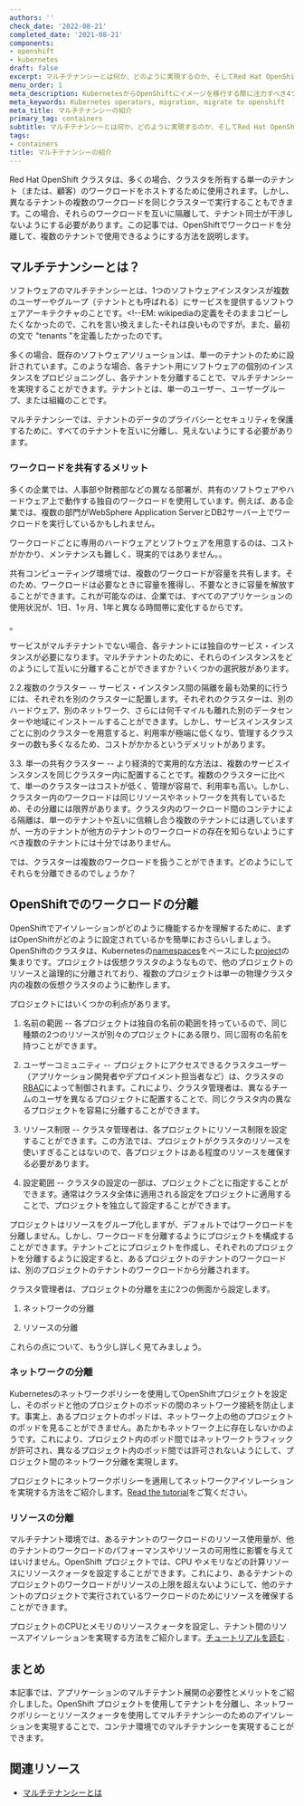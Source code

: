 ```yaml
---
authors: ''
check_date: '2022-08-21'
completed_date: '2021-08-21'
components:
- openshift
- kubernetes
draft: false
excerpt: マルチテナンシーとは何か、どのように実現するのか、そしてRed Hat OpenShiftでそれを実現する方法を学びます。
menu_order: 1
meta_description: KubernetesからOpenShiftにイメージを移行する際に注力すべき4つの領域
meta_keywords: Kubernetes operators, migration, migrate to openshift
meta_title: マルチテナンシーの紹介
primary_tag: containers
subtitle: マルチテナンシーとは何か、どのように実現するのか、そしてRed Hat OpenShiftでそれを実現する方法を学びます。
tags:
- containers
title: マルチテナンシーの紹介
---
```


Red Hat OpenShift クラスタは、多くの場合、クラスタを所有する単一のテナント（または、顧客）のワークロードをホストするために使用されます。しかし、異なるテナントの複数のワークロードを同じクラスターで実行することもできます。この場合、それらのワークロードを互いに隔離して、テナント同士が干渉しないようにする必要があります。この記事では、OpenShiftでワークロードを分離して、複数のテナントで使用できるようにする方法を説明します。

## マルチテナンシーとは？

ソフトウェアのマルチテナンシーとは、1つのソフトウェアインスタンスが複数のユーザーやグループ（テナントとも呼ばれる）にサービスを提供するソフトウェアアーキテクチャのことです。<!--EM: wikipediaの定義をそのままコピーしたくなかったので、これを言い換えました-それは良いものですが。また、最初の文で "tenants "を定義したかったのです。

多くの場合、既存のソフトウェアソリューションは、単一のテナントのために設計されています。このような場合、各テナント用にソフトウェアの個別のインスタンスをプロビジョニングし、各テナントを分離することで、マルチテナンシーを実現することができます。テナントとは、単一のユーザー、ユーザーグループ、または組織のことです。

マルチテナンシーでは、テナントのデータのプライバシーとセキュリティを保護するために、すべてのテナントを互いに分離し、見えないようにする必要があります。
 
### ワークロードを共有するメリット

多くの企業では、人事部や財務部などの異なる部署が、共有のソフトウェアやハードウェア上で動作する独自のワークロードを使用しています<!--EM: ここでソフトウェアという言葉が正しいかどうかはわかりません-->。例えば、ある企業では、複数の部門がWebSphere Application ServerとDB2サーバー上でワークロードを実行しているかもしれません。

ワークロードごとに専用のハードウェアとソフトウェアを用意するのは、コストがかかり、メンテナンスも難しく、現実的ではありません。<!--EM: 必要のない余分なコンテンツのように感じたので、この段落のほとんどを削除し、要約しました-->。

共有コンピューティング環境では、複数のワークロードが容量を共有します。そのため、ワークロードは必要なときに容量を獲得し、不要なときに容量を解放することができます。これが可能なのは、企業では、すべてのアプリケーションの使用状況が、1日、1ヶ月、1年と異なる時間帯に変化するからです。

<!--EM: これは開発者が気にすることですか？重要なことだとは思いますが、開発者向けのサイトでは重要なことなのでしょうか？
共有コンピューティング環境では、同じインフラにあるワークロードに以下のようなメリットがあります。

- コストの低減。複数のワークロードが共有インフラ上で動作します。リソースの利用率が高く、投資収益率が高くなります。お客様は、使用している容量だけに料金を支払うことになり、アイドル状態の容量には料金がかかりません。
- スケーラビリティ。ワークロードは、必要に応じてオンデマンドでスケールアップしたり、スケールダウンしたりすることができます。すべてのアプリケーションに対して環境の容量が少なすぎたり、多すぎたりする場合、インフラストラクチャプロバイダはインフラストラクチャを追加または削除することができます。
- メンテナンス。インフラ提供者が提供する容量が全体的に少ないため、保守するハードウェアやソフトウェアが少なくて済みます。

この共有コンピューティング環境がすべてのテナントにとって価値あるものであるためには、環境がマルチテナンシーに対応していることが重要です。つまり、各テナントの計算機、ネットワーク、その他のハードウェア・リソースに関連するワークロードを、他のテナントのワークロードから分離しておく必要があります。

新しい仮想化技術やコンテナ技術により、共有のハードウェアインフラ上でテナントを完全に分離することが可能になりました。SaaS（Software as a Service）モデルは、ユーザーが自分でインストールや管理をすることなくソフトウェアを利用できるようにするものです。SaaSサービスは、テナント同士が隔離されていれば、複数のテナントが利用することができます。

マルチテナント型のSaaSサービスは、共有されたコンピューティングリソースを効率的に使用し、複数のテナントが互いに分離された状態でサービスを利用することができます。また、サービスプロバイダーがサービスとそのコンピューティング環境の管理を担当するため、サービス利用者の生産性が向上します。

## マルチテナント実現のためのアプローチ

OpenShiftでマルチテナンシーを実現するには、いくつかのアプローチがあります。

1. マルチテナントサービス -- この理想的なソリューションでは、1つのインスタンスが複数のテナントをサポートできるようにサービスを実装します。<!--EM: なんでこれがここにあるの？そして、そのあとの文章がOpenShiftに関連するものとして理解できません。 ---- しかし、マルチテナントのアプリケーションを実装するのは難しく、既存のアプリケーションをマルチテナントにするために修正するのはさらに難しいことです。いずれにしても、マルチテナントに対応したワークロードが実装されていない場合、それをOpenShiftにデプロイしても変わりません -->。

サービスがマルチテナントでない場合、各テナントには独自のサービス・インスタンスが必要になります。マルチテナントのために、それらのインスタンスをどのようにして互いに分離することができますか？いくつかの選択肢があります。

2.2.複数のクラスター -- サービス・インスタンス間の隔離を最も効果的に行うには、それぞれを別のクラスターに配置します。それぞれのクラスターは、別のハードウェア、別のネットワーク、さらには何千マイルも離れた別のデータセンターや地域にインストールすることができます。しかし、サービスインスタンスごとに別のクラスターを用意すると、利用率が極端に低くなり、管理するクラスターの数も多くなるため、コストがかかるというデメリットがあります。

3.3. 単一の共有クラスター -- より経済的で実用的な方法は、複数のサービスインスタンスを同じクラスター内に配置することです。複数のクラスターに比べて、単一のクラスターはコストが低く、管理が容易で、利用率も高い。しかし、クラスター内のワークロードは同じリソースやネットワークを共有しているため、その分離には限界があります。クラスタ内のワークロード間のコンテナによる隔離は、単一のテナントや互いに信頼し合う複数のテナントには適していますが、一方のテナントが他方のテナントのワークロードの存在を知らないようにすべき複数のテナントには十分ではありません。

では、クラスターは複数のワークロードを扱うことができます。どのようにしてそれらを分離できるのでしょうか？

## OpenShiftでのワークロードの分離

OpenShiftでアイソレーションがどのように機能するかを理解するために、まずはOpenShiftがどのように設定されているかを簡単におさらいしましょう。
OpenShiftのクラスタは、Kubernetesの[namespaces](https://kubernetes.io/docs/concepts/overview/working-with-objects/namespaces/)をベースにした[project](https://docs.openshift.com/container-platform/4.7/applications/projects/working-with-projects.html)の集まりです。プロジェクトは仮想クラスタのようなもので、他のプロジェクトのリソースと論理的に分離されており、複数のプロジェクトは単一の物理クラスタ内の複数の仮想クラスタのように動作します。

プロジェクトにはいくつかの利点があります。

1. 名前の範囲 -- 各プロジェクトは独自の名前の範囲を持っているので、同じ種類の2つのリソースが別々のプロジェクトにある限り、同じ固有の名前を持つことができます。

1. ユーザーコミュニティ -- プロジェクトにアクセスできるクラスタユーザー（アプリケーション開発者やデプロイメント担当者など）は、クラスタの[RBAC](https://docs.openshift.com/container-platform/4.7/authentication/using-rbac.html)によって制御されます。これにより、クラスタ管理者は、異なるチームのユーザを異なるプロジェクトに配置することで、同じクラスタ内の異なるプロジェクトを容易に分離することができます。

1. リソース制限 -- クラスタ管理者は、各プロジェクトにリソース制限を設定することができます。この方法では、プロジェクトがクラスタのリソースを使いすぎることはないので、各プロジェクトはある程度のリソースを確保する必要があります。

1. 設定範囲 -- クラスタの設定の一部は、プロジェクトごとに指定することができます。通常はクラスタ全体に適用される設定をプロジェクトに適用することで、プロジェクトを独立して設定することができます。

プロジェクトはリソースをグループ化しますが、デフォルトではワークロードを分離しません。しかし、ワークロードを分離するようにプロジェクトを構成することができます。テナントごとにプロジェクトを作成し、それぞれのプロジェクトを分離するように設定すると、あるプロジェクトのテナントのワークロードは、別のプロジェクトのテナントのワークロードから分離されます。

クラスタ管理者は、プロジェクトの分離を主に2つの側面から設定します。

1. ネットワークの分離

1. リソースの分離

これらの点について、もう少し詳しく見てみましょう。

### ネットワークの分離

Kubernetesのネットワークポリシーを使用してOpenShiftプロジェクトを設定し、そのポッドと他のプロジェクトのポッドの間のネットワーク接続を防止します。事実上、あるプロジェクトのポッドは、ネットワーク上の他のプロジェクトのポッドを見ることができません。あたかもネットワーク上に存在しないかのようです。これにより、プロジェクト内のポッド間ではネットワークトラフィックが許可され、異なるプロジェクト内のポッド間では許可されないようにして、プロジェクト間のネットワーク分離を実現します。

プロジェクトにネットワークポリシーを適用してネットワークアイソレーションを実現する方法をご紹介します。[Read the tutorial]( https://github.ibm.com/TT-ISV-org/multitenancy/tree/master/Network-Isolation-Tutorial )をご覧ください。

### リソースの分離
マルチテナント環境では、あるテナントのワークロードのリソース使用量が、他のテナントのワークロードのパフォーマンスやリソースの可用性に影響を与えてはいけません。OpenShift プロジェクトでは、CPU やメモリなどの計算リソースにリソースクォータを設定することができます。これにより、あるテナントのプロジェクトのワークロードがリソースの上限を超えないようにして、他のテナントのプロジェクトで実行されているワークロードのためにリソースを確保することができます。

プロジェクトのCPUとメモリのリソースクォータを設定し、テナント間のリソースアイソレーションを実現する方法をご紹介します。[チュートリアルを読む]( https://github.ibm.com/TT-ISV-org/multitenancy/tree/master/Resource-Isolation-Tutorial ) .


## まとめ
本記事では、アプリケーションのマルチテナント展開の必要性とメリットをご紹介しました。OpenShift プロジェクトを使用してテナントを分離し、ネットワークポリシーとリソースクォータを使用してマルチテナンシーのためのアイソレーションを実現することで、コンテナ環境でのマルチテナンシーを実現することができます。
  
## 関連リソース
- [マルチテナンシーとは](https://www.redhat.com/en/topics/cloud-computing/what-is-multitenancy)